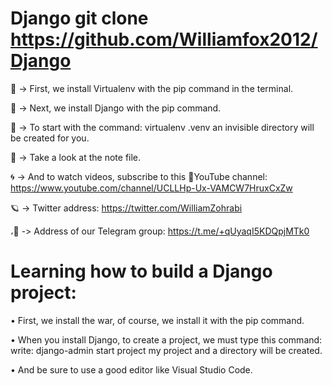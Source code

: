 # Django git clone https://github.com/Williamfox2012/Django

📘 -> First, we install Virtualenv with the pip command in the terminal.

📕 -> Next, we install Django with the pip command.

📙 -> To start with the command: virtualenv .venv an invisible directory will 
be created for you.

📓 -> Take a look at the note file.

🌀 -> And to watch videos, subscribe to this 
🔴YouTube channel:
https://www.youtube.com/channel/UCLLHp-Ux-VAMCW7HruxCxZw

🪐 -> Twitter address:
https://twitter.com/WilliamZohrabi

،🚀 -> Address of our Telegram group:
https://t.me/+qUyaqI5KDQpjMTk0

# Learning how to build a Django project:
• First, we install the war, of course, we install it with the pip command.

• When you install Django, to create a project, we must type this command: write: django-admin start project my project and a directory will be created.

• And be sure to use a good editor like Visual Studio Code.


